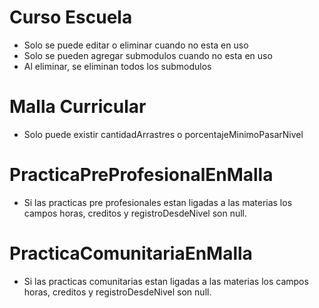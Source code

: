 # Curso Escuela

- Solo se puede editar o eliminar cuando no esta en uso
- Solo se pueden agregar submodulos cuando no esta en uso
- Al eliminar, se eliminan todos los submodulos

# Malla Curricular

- Solo puede existir cantidadArrastres o porcentajeMinimoPasarNivel

# PracticaPreProfesionalEnMalla

- Si las practicas pre profesionales estan ligadas a las materias los campos horas, creditos y registroDesdeNivel son null.

# PracticaComunitariaEnMalla

- Si las practicas comunitarias estan ligadas a las materias los campos horas, creditos y registroDesdeNivel son null.
